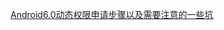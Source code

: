 [Android6.0动态权限申请步骤以及需要注意的一些坑](http://www.jianshu.com/p/a51593817825)<br>
[]()<br>
[]()<br>
[]()<br>